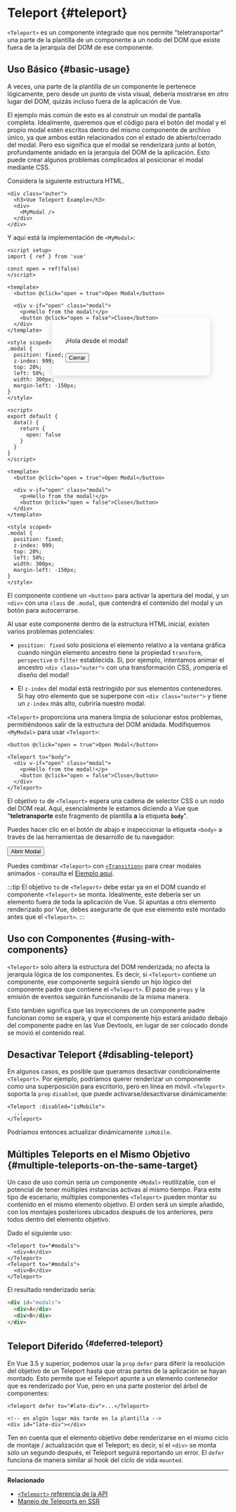 # Teleport {#teleport}

 <VueSchoolLink href="https://vueschool.io/lessons/vue-3-teleport" title="Lección gratuita de Teleport en Vue.js"/>

`<Teleport>` es un componente integrado que nos permite "teletransportar" una parte de la plantilla de un componente a un nodo del DOM que existe fuera de la jerarquía del DOM de ese componente.

## Uso Básico {#basic-usage}

A veces, una parte de la plantilla de un componente le pertenece lógicamente, pero desde un punto de vista visual, debería mostrarse en otro lugar del DOM, quizás incluso fuera de la aplicación de Vue.

El ejemplo más común de esto es al construir un modal de pantalla completa. Idealmente, queremos que el código para el botón del modal y el propio modal estén escritos dentro del mismo componente de archivo único, ya que ambos están relacionados con el estado de abierto/cerrado del modal. Pero eso significa que el modal se renderizará junto al botón, profundamente anidado en la jerarquía del DOM de la aplicación. Esto puede crear algunos problemas complicados al posicionar el modal mediante CSS.

Considera la siguiente estructura HTML.

```vue-html
<div class="outer">
  <h3>Vue Teleport Example</h3>
  <div>
    <MyModal />
  </div>
</div>
```

Y aquí está la implementación de `<MyModal>`:

<div class="composition-api">

```vue
<script setup>
import { ref } from 'vue'

const open = ref(false)
</script>

<template>
  <button @click="open = true">Open Modal</button>

  <div v-if="open" class="modal">
    <p>Hello from the modal!</p>
    <button @click="open = false">Close</button>
  </div>
</template>

<style scoped>
.modal {
  position: fixed;
  z-index: 999;
  top: 20%;
  left: 50%;
  width: 300px;
  margin-left: -150px;
}
</style>
```

</div>
<div class="options-api">

```vue
<script>
export default {
  data() {
    return {
      open: false
    }
  }
}
</script>

<template>
  <button @click="open = true">Open Modal</button>

  <div v-if="open" class="modal">
    <p>Hello from the modal!</p>
    <button @click="open = false">Close</button>
  </div>
</template>

<style scoped>
.modal {
  position: fixed;
  z-index: 999;
  top: 20%;
  left: 50%;
  width: 300px;
  margin-left: -150px;
}
</style>
```

</div>

El componente contiene un `<button>` para activar la apertura del modal, y un `<div>` con una `class` de `.modal`, que contendrá el contenido del modal y un botón para autocerrarse.

Al usar este componente dentro de la estructura HTML inicial, existen varios problemas potenciales:

- `position: fixed` solo posiciona el elemento relativo a la ventana gráfica cuando ningún elemento ancestro tiene la propiedad `transform`, `perspective` o `filter` establecida. Si, por ejemplo, intentamos animar el ancestro `<div class="outer">` con una transformación CSS, ¡rompería el diseño del modal!

- El `z-index` del modal está restringido por sus elementos contenedores. Si hay otro elemento que se superpone con `<div class="outer">` y tiene un `z-index` más alto, cubriría nuestro modal.

`<Teleport>` proporciona una manera limpia de solucionar estos problemas, permitiéndonos salir de la estructura del DOM anidada. Modifiquemos `<MyModal>` para usar `<Teleport>`:

```vue-html{3,8}
<button @click="open = true">Open Modal</button>

<Teleport to="body">
  <div v-if="open" class="modal">
    <p>Hello from the modal!</p>
    <button @click="open = false">Close</button>
  </div>
</Teleport>
```

El objetivo `to` de `<Teleport>` espera una cadena de selector CSS o un nodo del DOM real. Aquí, esencialmente le estamos diciendo a Vue que "**teletransporte** este fragmento de plantilla **a** la etiqueta **`body`**".

Puedes hacer clic en el botón de abajo e inspeccionar la etiqueta `<body>` a través de las herramientas de desarrollo de tu navegador:

<script setup>
import { ref } from 'vue'
const open = ref(false)
</script>

<div class="demo">
  <button @click="open = true">Abrir Modal</button>
  <ClientOnly>
    <Teleport to="body">
      <div v-if="open" class="demo modal-demo">
        <p style="margin-bottom:20px">¡Hola desde el modal!</p>
        <button @click="open = false">Cerrar</button>
      </div>
    </Teleport>
  </ClientOnly>
</div>

<style>
.modal-demo {
  position: fixed;
  z-index: 999;
  top: 20%;
  left: 50%;
  width: 300px;
  margin-left: -150px;
  background-color: var(--vt-c-bg);
  padding: 30px;
  border-radius: 8px;
  box-shadow: 0 4px 16px rgba(0, 0, 0, 0.15);
}
</style>

Puedes combinar `<Teleport>` con [`<Transition>`](./transition) para crear modales animados - consulta el [Ejemplo aquí](/examples/#modal).

:::tip
El objetivo `to` de `<Teleport>` debe estar ya en el DOM cuando el componente `<Teleport>` se monta. Idealmente, este debería ser un elemento fuera de toda la aplicación de Vue. Si apuntas a otro elemento renderizado por Vue, debes asegurarte de que ese elemento esté montado antes que el `<Teleport>`.
:::

## Uso con Componentes {#using-with-components}

`<Teleport>` solo altera la estructura del DOM renderizada; no afecta la jerarquía lógica de los componentes. Es decir, si `<Teleport>` contiene un componente, ese componente seguirá siendo un hijo lógico del componente padre que contiene el `<Teleport>`. El paso de `props` y la emisión de eventos seguirán funcionando de la misma manera.

Esto también significa que las inyecciones de un componente padre funcionan como se espera, y que el componente hijo estará anidado debajo del componente padre en las Vue Devtools, en lugar de ser colocado donde se movió el contenido real.

## Desactivar Teleport {#disabling-teleport}

En algunos casos, es posible que queramos desactivar condicionalmente `<Teleport>`. Por ejemplo, podríamos querer renderizar un componente como una superposición para escritorio, pero en línea en móvil. `<Teleport>` soporta la `prop` `disabled`, que puede activarse/desactivarse dinámicamente:

```vue-html
<Teleport :disabled="isMobile">
  ...
</Teleport>
```

Podríamos entonces actualizar dinámicamente `isMobile`.

## Múltiples Teleports en el Mismo Objetivo {#multiple-teleports-on-the-same-target}

Un caso de uso común sería un componente `<Modal>` reutilizable, con el potencial de tener múltiples instancias activas al mismo tiempo. Para este tipo de escenario, múltiples componentes `<Teleport>` pueden montar su contenido en el mismo elemento objetivo. El orden será un simple añadido, con los montajes posteriores ubicados después de los anteriores, pero todos dentro del elemento objetivo.

Dado el siguiente uso:

```vue-html
<Teleport to="#modals">
  <div>A</div>
</Teleport>
<Teleport to="#modals">
  <div>B</div>
</Teleport>
```

El resultado renderizado sería:

```html
<div id="modals">
  <div>A</div>
  <div>B</div>
</div>
```

## Teleport Diferido <sup class="vt-badge" data-text="3.5+" /> {#deferred-teleport}

En Vue 3.5 y superior, podemos usar la `prop` `defer` para diferir la resolución del objetivo de un Teleport hasta que otras partes de la aplicación se hayan montado. Esto permite que el Teleport apunte a un elemento contenedor que es renderizado por Vue, pero en una parte posterior del árbol de componentes:

```vue-html
<Teleport defer to="#late-div">...</Teleport>

<!-- en algún lugar más tarde en la plantilla -->
<div id="late-div"></div>
```

Ten en cuenta que el elemento objetivo debe renderizarse en el mismo ciclo de montaje / actualización que el Teleport; es decir, si el `<div>` se monta solo un segundo después, el Teleport seguirá reportando un error. El `defer` funciona de manera similar al hook del ciclo de vida `mounted`.

---

**Relacionado**

- [`<Teleport>` referencia de la API](/api/built-in-components#teleport)
- [Manejo de Teleports en SSR](/guide/scaling-up/ssr#teleports)